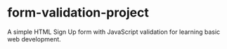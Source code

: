 # form-validation-project
A simple HTML Sign Up form with JavaScript validation for learning basic web development.
